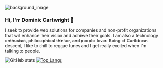 ![background_image](https://user-images.githubusercontent.com/13526857/175754374-32208dc6-f5e9-4b92-bc62-92c589f288de.png)

### Hi, I'm Dominic Cartwright 👋

I seek to provide web solutions for companies and non-profit organizations that will enhance their vision and achieve their goals. I am also a technology enthusiast, philosophical thinker, and people-lover. Being of Caribbean descent, I like to chill to reggae tunes and I get really excited when I'm talking to people.

![GitHub stats](https://github-readme-stats.vercel.app/api?username=dcartwright07&show_icons=true&count_private=true&theme=swift&hide=stars) 
[![Top Langs](https://github-readme-stats.vercel.app/api/top-langs/?username=dcartwright07&layout=compact&langs_count=10&count_private=true&show_icons=true&theme=swift)](https://github.com/dcartwright07/github-readme-stats)

<!--
**dcartwright07/dcartwright07** is a ✨ _special_ ✨ repository because its `README.md` (this file) appears on your GitHub profile.

Here are some ideas to get you started:

- 🔭 I’m currently working on ...
- 🌱 I’m currently learning ...
- 👯 I’m looking to collaborate on ...
- 🤔 I’m looking for help with ...
- 💬 Ask me about ...
- 📫 How to reach me: ...
- 😄 Pronouns: ...
- ⚡ Fun fact: ...
-->
